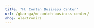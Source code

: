 ```yaml
---
title: "M. Conteh Business Center"
url: /gbarnga/m-conteh-business-center/
shop: electronics
---
```

